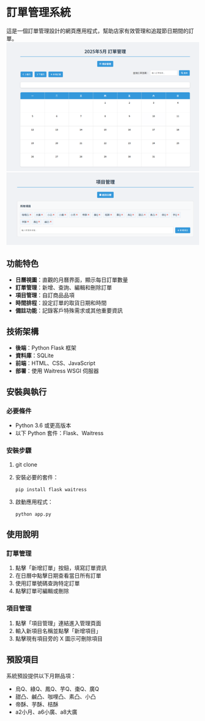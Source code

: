 # 訂單管理系統

這是一個訂單管理設計的網頁應用程式，幫助店家有效管理和追蹤節日期間的訂單。
![alt text](image.png)
![alt text](image-1.png)

## 功能特色

- **日曆視圖**：直觀的月曆界面，顯示每日訂單數量
- **訂單管理**：新增、查詢、編輯和刪除訂單
- **項目管理**：自訂商品品項
- **時間排程**：設定訂單的取貨日期和時間
- **備註功能**：記錄客戶特殊需求或其他重要資訊

## 技術架構

- **後端**：Python Flask 框架
- **資料庫**：SQLite
- **前端**：HTML、CSS、JavaScript
- **部署**：使用 Waitress WSGI 伺服器

## 安裝與執行

### 必要條件
- Python 3.6 或更高版本
- 以下 Python 套件：Flask、Waitress

### 安裝步驟

1. git clone

2. 安裝必要的套件：
   ```
   pip install flask waitress
   ```

3. 啟動應用程式：
   ```
   python app.py
   ```

## 使用說明

### 訂單管理
1. 點擊「新增訂單」按鈕，填寫訂單資訊
2. 在日曆中點擊日期查看當日所有訂單
3. 使用訂單號碼查詢特定訂單
4. 點擊訂單可編輯或刪除

### 項目管理
1. 點擊「項目管理」連結進入管理頁面
2. 輸入新項目名稱並點擊「新增項目」
3. 點擊現有項目旁的 X 圖示可刪除項目

## 預設項目

系統預設提供以下月餅品項：
- 烏Q、綠Q、鳳Q、芋Q、棗Q、廣Q
- 甜凸、鹹凸、咖哩凸、素凸、小凸
- 帝酥、芋酥、桔酥
- a2小月、a6小廣、a8大廣

